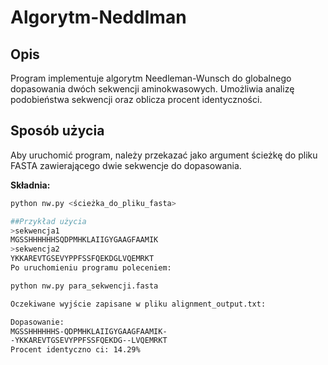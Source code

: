 # Algorytm-Neddlman


## Opis
Program implementuje algorytm Needleman-Wunsch do globalnego dopasowania dwóch sekwencji aminokwasowych. Umożliwia analizę podobieństwa sekwencji oraz oblicza procent identyczności.

## Sposób użycia
Aby uruchomić program, należy przekazać jako argument ścieżkę do pliku FASTA zawierającego dwie sekwencje do dopasowania.

**Składnia:**
```bash
python nw.py <ścieżka_do_pliku_fasta>

##Przykład użycia
>sekwencja1
MGSSHHHHHHSQDPMHKLAIIGYGAAGFAAMIK
>sekwencja2
YKKAREVTGSEVYPPFSSFQEKDGLVQEMRKT
Po uruchomieniu programu poleceniem:

python nw.py para_sekwencji.fasta

Oczekiwane wyjście zapisane w pliku alignment_output.txt:

Dopasowanie:
MGSSHHHHHHS-QDPMHKLAIIGYGAAGFAAMIK-
-YKKAREVTGSEVYPPFSSFQEKDG--LVQEMRKT
Procent identyczno ci: 14.29%
